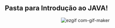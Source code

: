 ## Pasta para Introdução ao JAVA!


  <div align="center">
  
![ezgif com-gif-maker](https://c.tenor.com/NpWfyisfe-oAAAAd/they-wait-horror.gif)
</div>

